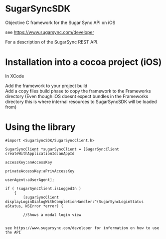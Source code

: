 SugarSyncSDK
============

Objective C framework for the Sugar Sync API on iOS

see https://www.sugarsync.com/developer

For a description of the SugarSync REST API.

Installation into a cocoa project (iOS)
=======================================

In XCode

Add the framework to your project build<br/> 
Add a copy files build phase to copy the framework to the Frameworks directory
(Even though iOS doesnt expect bundles in the Frameworks directory this is
where internal resources to SugarSyncSDK will be loaded from)

Using the library
========================================
```objc
#import <SugarSyncSDK/SugarSyncClient.h>

SugarSyncClient *sugarSyncClient = [SugarSyncClient createWithApplicationId:anAppId
                                                                  accessKey:anAccessKey
                                                           privateAccessKey:aPrivAccessKey
                                                                  userAgent:aUserAgent];
                                                                  
if ( !sugarSyncClient.isLoggedIn )
    {
        [sugarSyncClient displayLoginDialogWithCompletionHandler:^(SugarSyncLoginStatus aStatus, NSError *error) {
        
        //Shows a modal login view
        

see https://www.sugarsync.com/developer for information on how to use the API

```
           